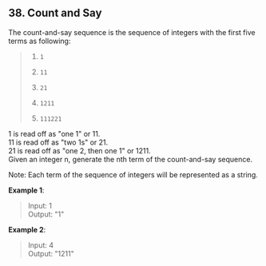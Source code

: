 ## 38. Count and Say

The count-and-say sequence is the sequence of integers with the first five terms as following:

> 1.     1  
> 2.     11  
> 3.     21  
> 4.     1211  
> 5.     111221  

1 is read off as "one 1" or 11.  
11 is read off as "two 1s" or 21.  
21 is read off as "one 2, then one 1" or 1211.  
Given an integer n, generate the nth term of the count-and-say sequence.

Note: Each term of the sequence of integers will be represented as a string.

**Example 1**:

> Input: 1  
> Output: "1"  

**Example 2**:

> Input: 4  
> Output: "1211"  
